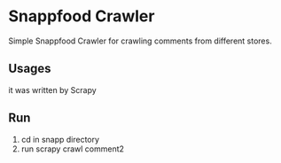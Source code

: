 # Snappfood Crawler
Simple Snappfood Crawler for crawling comments from different stores.

## Usages
it was written by Scrapy 

## Run
1. cd in snapp directory 
2. run scrapy crawl comment2 
